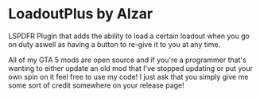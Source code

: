 # LoadoutPlus by Alzar
LSPDFR Plugin that adds the ability to load a certain loadout when you go on duty aswell as having a button to re-give it to you at any time.

All of my GTA 5 mods are open source and if you're a programmer that's wanting to either update an old mod that I've stopped updating or put your own spin on it feel free to use my code! I just ask that you simply give me some sort of credit somewhere on your release page!

